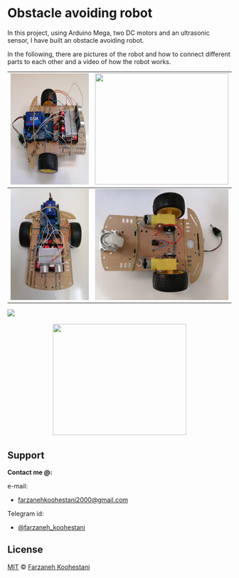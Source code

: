 
# Obstacle avoiding robot

In this project, using Arduino Mega, two DC motors and an ultrasonic sensor, I have built an obstacle avoiding robot.



In the following, there are pictures of the robot and how to connect different parts to each other and a video of how the robot works.

<p align=center>
  
<img src="https://github.com/farkoo/obstacle-avoiding-robot/blob/master/img1.jpg" width=300 height=250> | <img src="https://github.com/farkoo/obstacle-avoiding-robot/blob/master/img2.jpg" width=300 height=250>
:-------------:|:--------------------:
<img src="https://github.com/farkoo/obstacle-avoiding-robot/blob/master/img3.jpg" width=300 height=250> | <img src="https://github.com/farkoo/obstacle-avoiding-robot/blob/master/img4.jpg" width=300 height=250>

</p>

<img src="https://github.com/farkoo/obstacle-avoiding-robot/blob/master/execution.gif">

<p align=center>

<img src="https://github.com/farkoo/obstacle-avoiding-robot/blob/master/execution.gif" width=300 height=250>

</p>


## Support

**Contact me @:**

e-mail:

* farzanehkoohestani2000@gmail.com

Telegram id:

* [@farzaneh_koohestani](https://t.me/farzaneh_koohestani)

## License
[MIT](https://github.com/farkoo/obstacle-avoiding-robot/blob/master/LICENSE)
&#0169; 
[Farzaneh Koohestani](https://github.com/farkoo)
